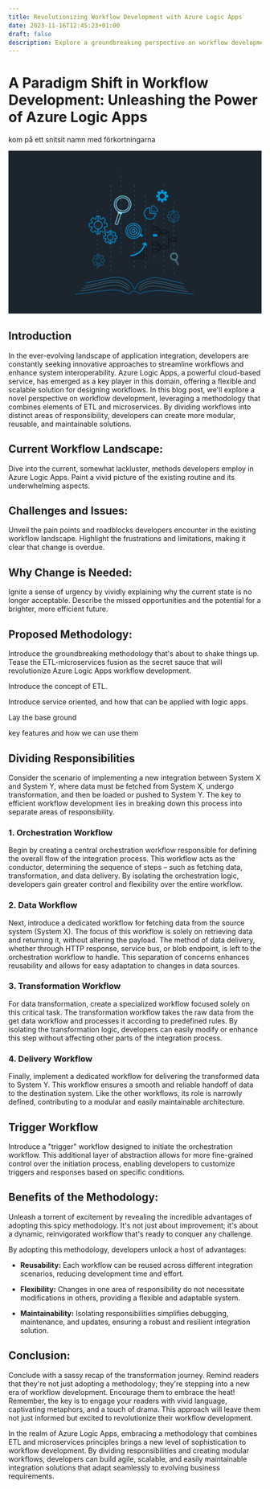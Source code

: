 ```yaml
---
title: Revolutionizing Workflow Development with Azure Logic Apps
date: 2023-11-16T12:45:23+01:00
draft: false
description: Explore a groundbreaking perspective on workflow development. This blog post introduces a methodology that seamlessly combines ETL and microservices principles, dividing workflows into distinct areas of responsibility. Learn how this approach enhances modularity, reusability, and maintainability.
---
```



# A Paradigm Shift in Workflow Development: Unleashing the Power of Azure Logic Apps

kom på ett snitsit namn med förkortningarna 

![methology](1.jpg)

## Introduction

In the ever-evolving landscape of application integration, developers are constantly seeking innovative approaches to streamline workflows and enhance system interoperability. Azure Logic Apps, a powerful cloud-based service, has emerged as a key player in this domain, offering a flexible and scalable solution for designing workflows. In this blog post, we'll explore a novel perspective on workflow development, leveraging a methodology that combines elements of ETL and microservices. By dividing workflows into distinct areas of responsibility, developers can create more modular, reusable, and maintainable solutions.

## Current Workflow Landscape:
Dive into the current, somewhat lackluster, methods developers employ in Azure Logic Apps. Paint a vivid picture of the existing routine and its underwhelming aspects.

## Challenges and Issues:
Unveil the pain points and roadblocks developers encounter in the existing workflow landscape. Highlight the frustrations and limitations, making it clear that change is overdue.
## Why Change is Needed:
Ignite a sense of urgency by vividly explaining why the current state is no longer acceptable. Describe the missed opportunities and the potential for a brighter, more efficient future.
## Proposed Methodology:
Introduce the groundbreaking methodology that's about to shake things up. Tease the ETL-microservices fusion as the secret sauce that will revolutionize Azure Logic Apps workflow development.

Introduce the concept of ETL.

Introduce service oriented, and how that can be applied with logic apps.

Lay the base ground

key features and how we can use them
## Dividing Responsibilities

Consider the scenario of implementing a new integration between System X and System Y, where data must be fetched from System X, undergo transformation, and then be loaded or pushed to System Y. The key to efficient workflow development lies in breaking down this process into separate areas of responsibility.

### 1. Orchestration Workflow

Begin by creating a central orchestration workflow responsible for defining the overall flow of the integration process. This workflow acts as the conductor, determining the sequence of steps – such as fetching data, transformation, and data delivery. By isolating the orchestration logic, developers gain greater control and flexibility over the entire workflow.

### 2. Data Workflow

Next, introduce a dedicated workflow for fetching data from the source system (System X). The focus of this workflow is solely on retrieving data and returning it, without altering the payload. The method of data delivery, whether through HTTP response, service bus, or blob endpoint, is left to the orchestration workflow to handle. This separation of concerns enhances reusability and allows for easy adaptation to changes in data sources.

### 3. Transformation Workflow

For data transformation, create a specialized workflow focused solely on this critical task. The transformation workflow takes the raw data from the get data workflow and processes it according to predefined rules. By isolating the transformation logic, developers can easily modify or enhance this step without affecting other parts of the integration process.

### 4. Delivery Workflow

Finally, implement a dedicated workflow for delivering the transformed data to System Y. This workflow ensures a smooth and reliable handoff of data to the destination system. Like the other workflows, its role is narrowly defined, contributing to a modular and easily maintainable architecture.

## Trigger Workflow

Introduce a "trigger" workflow designed to initiate the orchestration workflow. This additional layer of abstraction allows for more fine-grained control over the initiation process, enabling developers to customize triggers and responses based on specific conditions.

## Benefits of the Methodology:
Unleash a torrent of excitement by revealing the incredible advantages of adopting this spicy methodology. It's not just about improvement; it's about a dynamic, reinvigorated workflow that's ready to conquer any challenge.

By adopting this methodology, developers unlock a host of advantages:

- **Reusability:** Each workflow can be reused across different integration scenarios, reducing development time and effort.

- **Flexibility:** Changes in one area of responsibility do not necessitate modifications in others, providing a flexible and adaptable system.

- **Maintainability:** Isolating responsibilities simplifies debugging, maintenance, and updates, ensuring a robust and resilient integration solution.


## Conclusion:
Conclude with a sassy recap of the transformation journey. Remind readers that they're not just adopting a methodology; they're stepping into a new era of workflow development. Encourage them to embrace the heat!
Remember, the key is to engage your readers with vivid language, captivating metaphors, and a touch of drama. This approach will leave them not just informed but excited to revolutionize their workflow development.


In the realm of Azure Logic Apps, embracing a methodology that combines ETL and microservices principles brings a new level of sophistication to workflow development. By dividing responsibilities and creating modular workflows, developers can build agile, scalable, and easily maintainable integration solutions that adapt seamlessly to evolving business requirements.
